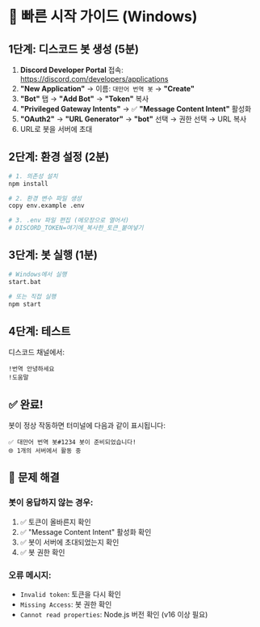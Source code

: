 # 🚀 빠른 시작 가이드 (Windows)

## 1단계: 디스코드 봇 생성 (5분)

1. **Discord Developer Portal** 접속: https://discord.com/developers/applications
2. **"New Application"** → 이름: `대만어 번역 봇` → **"Create"**
3. **"Bot"** 탭 → **"Add Bot"** → **"Token"** 복사
4. **"Privileged Gateway Intents"** → ✅ **"Message Content Intent"** 활성화
5. **"OAuth2"** → **"URL Generator"** → **"bot"** 선택 → 권한 선택 → URL 복사
6. URL로 봇을 서버에 초대

## 2단계: 환경 설정 (2분)

```bash
# 1. 의존성 설치
npm install

# 2. 환경 변수 파일 생성
copy env.example .env

# 3. .env 파일 편집 (메모장으로 열어서)
# DISCORD_TOKEN=여기에_복사한_토큰_붙여넣기
```

## 3단계: 봇 실행 (1분)

```bash
# Windows에서 실행
start.bat

# 또는 직접 실행
npm start
```

## 4단계: 테스트

디스코드 채널에서:
```
!번역 안녕하세요
!도움말
```

## ✅ 완료!

봇이 정상 작동하면 터미널에 다음과 같이 표시됩니다:
```
✅ 대만어 번역 봇#1234 봇이 준비되었습니다!
🌐 1개의 서버에서 활동 중
```

## 🔧 문제 해결

### 봇이 응답하지 않는 경우:
1. ✅ 토큰이 올바른지 확인
2. ✅ "Message Content Intent" 활성화 확인
3. ✅ 봇이 서버에 초대되었는지 확인
4. ✅ 봇 권한 확인

### 오류 메시지:
- `Invalid token`: 토큰을 다시 확인
- `Missing Access`: 봇 권한 확인
- `Cannot read properties`: Node.js 버전 확인 (v16 이상 필요)
